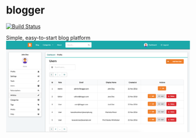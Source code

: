 # blogger
[![Build Status](https://travis-ci.org/mariocoski/laravel-blogger.svg?branch=master)](https://travis-ci.org/mariocoski/laravel-blogger)

Simple, easy-to-start blog platform
![Alt text](/public/images/screenshot.png?raw=true "Laravel Blogger")
